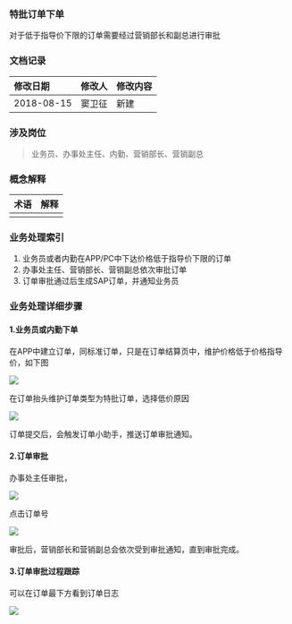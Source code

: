 ### 特批订单下单

对于低于指导价下限的订单需要经过营销部长和副总进行审批

### 文档记录

| 修改日期 | 修改人 | 修改内容 |
| :--- | :--- | :--- |
| 2018-08-15 | 窦卫征 | 新建 |

### 涉及岗位

> 业务员、办事处主任、内勤、营销部长、营销副总

### 概念解释

| 术语 | 解释 |
| :--- | :--- |
|  |  |

### 业务处理索引

1. 业务员或者内勤在APP/PC中下达价格低于指导价下限的订单
2. 办事处主任、营销部长、营销副总依次审批订单
3. 订单审批通过后生成SAP订单，并通知业务员

### 业务处理详细步骤

#### 1.业务员或内勤下单

在APP中建立订单，同标准订单，只是在订单结算页中，维护价格低于价格指导价，如下图

![](/assets/tpdd.png)

在订单抬头维护订单类型为特批订单，选择低价原因

![](/assets/tpddwhjm11.png)

订单提交后，会触发订单小助手，推送订单审批通知。

#### 2.订单审批

办事处主任审批，

![](/assets/tpddbsczrsp111.png)

点击订单号

![](/assets/appordertpdddetail.png)

审批后，营销部长和营销副总会依次受到审批通知，直到审批完成。

#### 3.订单审批过程跟踪

可以在订单最下方看到订单日志

![](/assets/apporderlogs111.png)

